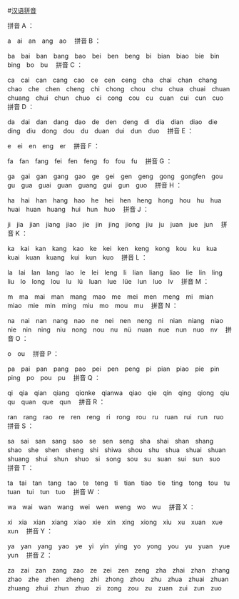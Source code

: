 #[汉语拼音](http://www.cidianwang.com/pinyin)

拼音 A ：

a　ai　an　ang　ao　
拼音 B ：

ba　bai　ban　bang　bao　bei　ben　beng　bi　bian　biao　bie　bin　bing　bo　bu　
拼音 C ：

ca　cai　can　cang　cao　ce　cen　ceng　cha　chai　chan　chang　chao　che　chen　cheng　chi　chong　chou　chu　chua　chuai　chuan　chuang　chui　chun　chuo　ci　cong　cou　cu　cuan　cui　cun　cuo　
拼音 D ：

da　dai　dan　dang　dao　de　den　deng　di　dia　dian　diao　die　ding　diu　dong　dou　du　duan　dui　dun　duo　
拼音 E ：

e　ei　en　eng　er　
拼音 F ：

fa　fan　fang　fei　fen　feng　fo　fou　fu　
拼音 G ：

ga　gai　gan　gang　gao　ge　gei　gen　geng　gong　gongfen　gou　gu　gua　guai　guan　guang　gui　gun　guo　
拼音 H ：

ha　hai　han　hang　hao　he　hei　hen　heng　hong　hou　hu　hua　huai　huan　huang　hui　hun　huo　
拼音 J ：

ji　jia　jian　jiang　jiao　jie　jin　jing　jiong　jiu　ju　juan　jue　jun　
拼音 K ：

ka　kai　kan　kang　kao　ke　kei　ken　keng　kong　kou　ku　kua　kuai　kuan　kuang　kui　kun　kuo　
拼音 L ：

la　lai　lan　lang　lao　le　lei　leng　li　lian　liang　liao　lie　lin　ling　liu　lo　long　lou　lu　lü　luan　lue　lüe　lun　luo　lv　
拼音 M ：

m　ma　mai　man　mang　mao　me　mei　men　meng　mi　mian　miao　mie　min　ming　miu　mo　mou　mu　
拼音 N ：

na　nai　nan　nang　nao　ne　nei　nen　neng　ni　nian　niang　niao　nie　nin　ning　niu　nong　nou　nu　nü　nuan　nue　nun　nuo　nv　
拼音 O ：

o　ou　
拼音 P ：

pa　pai　pan　pang　pao　pei　pen　peng　pi　pian　piao　pie　pin　ping　po　pou　pu　
拼音 Q ：

qi　qia　qian　qiang　qiɑnke　qianwa　qiao　qie　qin　qing　qiong　qiu　qu　quan　que　qun　
拼音 R ：

ran　rang　rao　re　ren　reng　ri　rong　rou　ru　ruan　rui　run　ruo　
拼音 S ：

sa　sai　san　sang　sao　se　sen　seng　sha　shai　shan　shang　shao　she　shen　sheng　shi　shiwa　shou　shu　shua　shuai　shuan　shuang　shui　shun　shuo　si　song　sou　su　suan　sui　sun　suo　
拼音 T ：

ta　tai　tan　tang　tao　te　teng　ti　tian　tiao　tie　ting　tong　tou　tu　tuan　tui　tun　tuo　
拼音 W ：

wa　wai　wan　wang　wei　wen　weng　wo　wu　
拼音 X ：

xi　xia　xian　xiang　xiao　xie　xin　xing　xiong　xiu　xu　xuan　xue　xun　
拼音 Y ：

ya　yan　yang　yao　ye　yi　yin　ying　yo　yong　you　yu　yuan　yue　yun　
拼音 Z ：

za　zai　zan　zang　zao　ze　zei　zen　zeng　zha　zhai　zhan　zhang　zhao　zhe　zhen　zheng　zhi　zhong　zhou　zhu　zhua　zhuai　zhuan　zhuang　zhui　zhun　zhuo　zi　zong　zou　zu　zuan　zui　zun　zuo　
